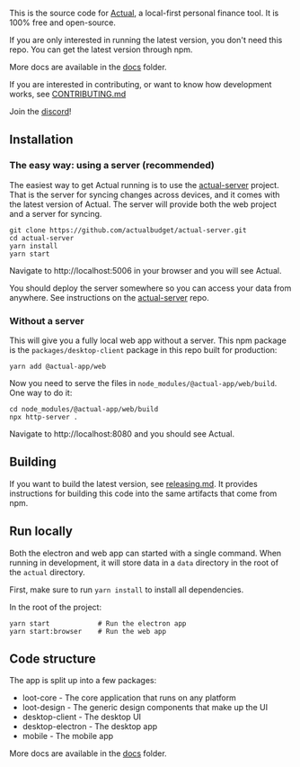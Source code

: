 This is the source code for [Actual](https://actualbudget.com), a local-first personal finance tool. It is 100% free and open-source.

If you are only interested in running the latest version, you don't need this repo. You can get the latest version through npm.

More docs are available in the [docs](https://github.com/actualbudget/actual/tree/master/docs) folder.

If you are interested in contributing, or want to know how development works, see [CONTRIBUTING.md](https://github.com/actualbudget/actual/blob/master/CONTRIBUTING.md)

Join the [discord](https://discord.gg/pRYNYr4W5A)!

## Installation

### The easy way: using a server (recommended)

The easiest way to get Actual running is to use the [actual-server](https://github.com/actualbudget/actual-server) project. That is the server for syncing changes across devices, and it comes with the latest version of Actual. The server will provide both the web project and a server for syncing.

```
git clone https://github.com/actualbudget/actual-server.git
cd actual-server
yarn install
yarn start
```

Navigate to http://localhost:5006 in your browser and you will see Actual.

You should deploy the server somewhere so you can access your data from anywhere. See instructions on the [actual-server](https://github.com/actualbudget/actual-server) repo.

### Without a server

This will give you a fully local web app without a server. This npm package is the `packages/desktop-client` package in this repo built for production:

```
yarn add @actual-app/web
```

Now you need to serve the files in `node_modules/@actual-app/web/build`. One way to do it:

```
cd node_modules/@actual-app/web/build
npx http-server .
```

Navigate to http://localhost:8080 and you should see Actual.

## Building

If you want to build the latest version, see [releasing.md](https://github.com/actualbudget/actual/blob/master/docs/releasing.md). It provides instructions for building this code into the same artifacts that come from npm.

## Run locally

Both the electron and web app can started with a single command. When running in development, it will store data in a `data` directory in the root of the `actual` directory.

First, make sure to run `yarn install` to install all dependencies.

In the root of the project:

```
yarn start            # Run the electron app
yarn start:browser    # Run the web app
```

## Code structure

The app is split up into a few packages:

* loot-core - The core application that runs on any platform
* loot-design - The generic design components that make up the UI
* desktop-client - The desktop UI
* desktop-electron - The desktop app
* mobile - The mobile app

More docs are available in the [docs](https://github.com/actualbudget/actual/tree/master/docs) folder.
